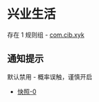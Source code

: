 # 兴业生活

存在 1 规则组 - [com.cib.xyk](/src/apps/com.cib.xyk.ts)

## 通知提示

默认禁用 - 概率误触，谨慎开启

- [快照-0](https://i.gkd.li/import/14122970)
